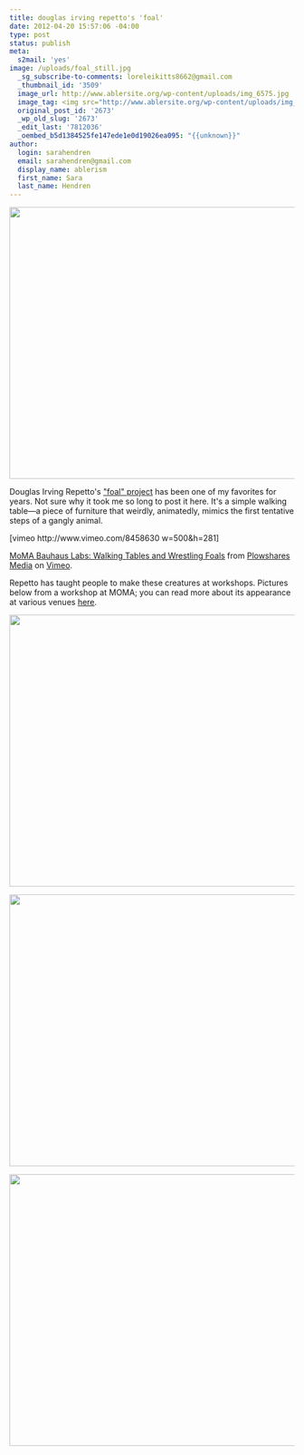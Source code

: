 ```yaml
---
title: douglas irving repetto's 'foal'
date: 2012-04-20 15:57:06 -04:00
type: post
status: publish
meta:
  s2mail: 'yes'
image: /uploads/foal_still.jpg
  _sg_subscribe-to-comments: loreleikitts8662@gmail.com
  _thumbnail_id: '3509'
  image_url: http://www.ablersite.org/wp-content/uploads/img_6575.jpg
  image_tag: <img src="http://www.ablersite.org/wp-content/uploads/img_6575.jpg" />
  original_post_id: '2673'
  _wp_old_slug: '2673'
  _edit_last: '7812036'
  _oembed_b5d1384525fe147ede1e0d19026ea095: "{{unknown}}"
author:
  login: sarahendren
  email: sarahendren@gmail.com
  display_name: ablerism
  first_name: Sara
  last_name: Hendren
---
```


<p><a href="http://ablersite.files.wordpress.com/2012/04/foal_still.jpg"><img title="foal_still" src="{{ site.baseurl }}/uploads/foal_still.jpg" alt="" width="640" height="480" /></a></p>
<p>Douglas Irving Repetto's <a href="http://music.columbia.edu/~douglas/portfolio/foal/">"foal" project</a> has been one of my favorites for years. Not sure why it took me so long to post it here. It's a simple walking table—a piece of furniture that weirdly, animatedly, mimics the first tentative steps of a gangly animal.</p>
<p>[vimeo http://www.vimeo.com/8458630 w=500&amp;h=281]</p>
<p><a href="http://vimeo.com/8458630">MoMA Bauhaus Labs: Walking Tables and Wrestling Foals</a> from <a href="http://vimeo.com/plowshares">Plowshares Media</a> on <a href="http://vimeo.com">Vimeo</a>.</p>
<p>Repetto has taught people to make these creatures at workshops. Pictures below from a workshop at MOMA; you can read more about its appearance at various venues <a href="http://music.columbia.edu/~douglas/portfolio/foal/">here</a>.</p>
<p><a href="http://ablersite.files.wordpress.com/2012/04/img_6571.jpg"><img class="alignnone size-full wp-image-3855" title="img_6571" src="{{ site.baseurl }}/uploads/img_6571.jpg" alt="" width="640" height="480" /></a></p>
<p><a href="http://ablersite.files.wordpress.com/2012/04/img_6574.jpg"><img class="alignnone size-full wp-image-3856" title="img_6574" src="{{ site.baseurl }}/uploads/img_6574.jpg" alt="" width="640" height="480" /></a></p>
<p><a href="http://ablersite.files.wordpress.com/2012/04/img_6576.jpg"><img class="alignnone size-full wp-image-3857" title="img_6576" src="{{ site.baseurl }}/uploads/img_6576.jpg" alt="" width="640" height="480" /></a></p>
